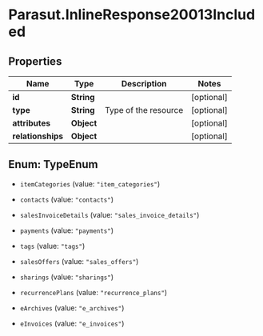 # Parasut.InlineResponse20013Included

## Properties
Name | Type | Description | Notes
------------ | ------------- | ------------- | -------------
**id** | **String** |  | [optional] 
**type** | **String** | Type of the resource | [optional] 
**attributes** | **Object** |  | [optional] 
**relationships** | **Object** |  | [optional] 


<a name="TypeEnum"></a>
## Enum: TypeEnum


* `itemCategories` (value: `"item_categories"`)

* `contacts` (value: `"contacts"`)

* `salesInvoiceDetails` (value: `"sales_invoice_details"`)

* `payments` (value: `"payments"`)

* `tags` (value: `"tags"`)

* `salesOffers` (value: `"sales_offers"`)

* `sharings` (value: `"sharings"`)

* `recurrencePlans` (value: `"recurrence_plans"`)

* `eArchives` (value: `"e_archives"`)

* `eInvoices` (value: `"e_invoices"`)





